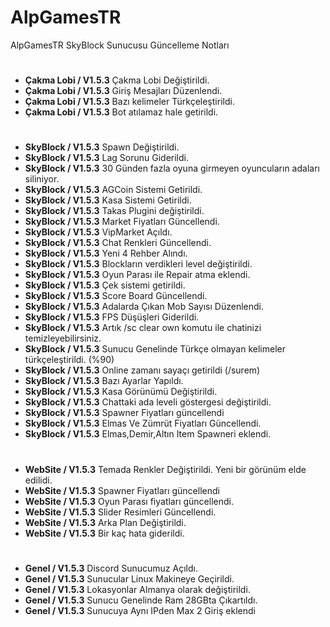 # AlpGamesTR
AlpGamesTR SkyBlock Sunucusu Güncelleme Notları
#
#
- __Çakma Lobi / V1.5.3__ Çakma Lobi Değiştirildi.
- __Çakma Lobi / V1.5.3__ Giriş Mesajları Düzenlendi.
- __Çakma Lobi / V1.5.3__ Bazı kelimeler Türkçeleştirildi.
- __Çakma Lobi / V1.5.3__ Bot atılamaz hale getirildi.
#
#
- __SkyBlock / V1.5.3__ Spawn Değiştirildi.
- __SkyBlock / V1.5.3__ Lag Sorunu Giderildi.
- __SkyBlock / V1.5.3__ 30 Günden fazla oyuna girmeyen oyuncuların adaları siliniyor.
- __SkyBlock / V1.5.3__ AGCoin Sistemi Getirildi.
- __SkyBlock / V1.5.3__ Kasa Sistemi Getirildi.
- __SkyBlock / V1.5.3__ Takas Plugini değiştirildi.
- __SkyBlock / V1.5.3__ Market Fiyatları Güncellendi.
- __SkyBlock / V1.5.3__ VipMarket Açıldı.
- __SkyBlock / V1.5.3__ Chat Renkleri Güncellendi.
- __SkyBlock / V1.5.3__ Yeni 4 Rehber Alındı.
- __SkyBlock / V1.5.3__ Blockların verdikleri level değiştirildi.
- __SkyBlock / V1.5.3__ Oyun Parası ile Repair atma eklendi.
- __SkyBlock / V1.5.3__ Çek sistemi getirildi.
- __SkyBlock / V1.5.3__ Score Board Güncellendi.
- __SkyBlock / V1.5.3__ Adalarda Çıkan Mob Sayısı Düzenlendi.
- __SkyBlock / V1.5.3__ FPS Düşüşleri Giderildi.
- __SkyBlock / V1.5.3__ Artık /sc clear own komutu ile chatinizi temizleyebilirsiniz.
- __SkyBlock / V1.5.3__ Sunucu Genelinde Türkçe olmayan kelimeler türkçeleştirildi. (%90)
- __SkyBlock / V1.5.3__ Online zamanı sayaçı getirildi (/surem)
- __SkyBlock / V1.5.3__ Bazı Ayarlar Yapıldı.
- __SkyBlock / V1.5.3__ Kasa Görünümü Değiştirildi.
- __SkyBlock / V1.5.3__ Chattaki ada leveli göstergesi değiştirildi.
- __SkyBlock / V1.5.3__ Spawner Fiyatları güncellendi
- __SkyBlock / V1.5.3__ Elmas Ve Zümrüt Fiyatları Güncellendi.
- __SkyBlock / V1.5.3__ Elmas,Demir,Altın Item Spawneri eklendi.
#
#
- __WebSite / V1.5.3__ Temada Renkler Değiştirildi. Yeni bir görünüm elde edilidi.
- __WebSite / V1.5.3__ Spawner Fiyatları güncellendi
- __WebSite / V1.5.3__ Oyun Parası fiyatları güncellendi.
- __WebSite / V1.5.3__ Slider Resimleri Güncellendi.
- __WebSite / V1.5.3__ Arka Plan Değiştirildi.
- __WebSite / V1.5.3__ Bir kaç hata giderildi.
#
#
- __Genel / V1.5.3__ Discord Sunucumuz Açıldı.
- __Genel / V1.5.3__ Sunucular Linux Makineye Geçirildi.
- __Genel / V1.5.3__ Lokasyonlar Almanya olarak değiştirildi.
- __Genel / V1.5.3__ Sunucu Genelinde Ram 28GBta Çıkartıldı.
- __Genel / V1.5.3__ Sunucuya Aynı IPden Max 2 Giriş eklendi
